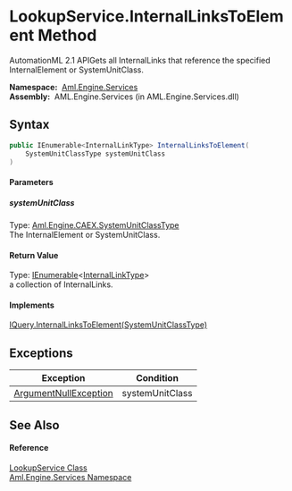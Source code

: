 LookupService.InternalLinksToElement Method
===========================================
AutomationML 2.1 APIGets all InternalLinks that reference the specified InternalElement or SystemUnitClass.

  **Namespace:**  [Aml.Engine.Services][1]  
  **Assembly:**  AML.Engine.Services (in AML.Engine.Services.dll)

Syntax
------

```csharp
public IEnumerable<InternalLinkType> InternalLinksToElement(
	SystemUnitClassType systemUnitClass
)
```

#### Parameters

##### *systemUnitClass*
Type: [Aml.Engine.CAEX.SystemUnitClassType][2]  
The InternalElement or SystemUnitClass.

#### Return Value
Type: [IEnumerable][3]&lt;[InternalLinkType][4]>  
 a collection of InternalLinks. 
#### Implements
[IQuery.InternalLinksToElement(SystemUnitClassType)][5]  


Exceptions
----------

Exception                  | Condition       
-------------------------- | --------------- 
[ArgumentNullException][6] | systemUnitClass 


See Also
--------

#### Reference
[LookupService Class][7]  
[Aml.Engine.Services Namespace][1]  

[1]: ../README.md
[2]: ../../Aml.Engine.CAEX/SystemUnitClassType/README.md
[3]: https://docs.microsoft.com/dotnet/api/system.collections.generic.ienumerable-1
[4]: ../../Aml.Engine.CAEX/InternalLinkType/README.md
[5]: ../../Aml.Engine.Services.Interfaces/IQuery/InternalLinksToElement.md
[6]: https://docs.microsoft.com/dotnet/api/system.argumentnullexception
[7]: README.md
[8]: https://www.automationml.org
[9]: ../../icons/logoShade.png